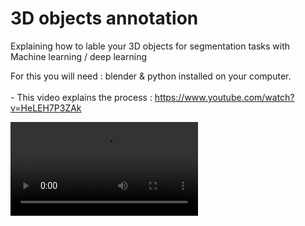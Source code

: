 # 3D objects annotation
Explaining how to lable your 3D objects for segmentation tasks with Machine learning / deep learning

 For this you will need :  blender & python installed on your computer.\
 \
 \- This video explains the process :   https://www.youtube.com/watch?v=HeLEH7P3ZAk

 
 
 
 <video src="https://user-images.githubusercontent.com/aaa.mp4"></video>
